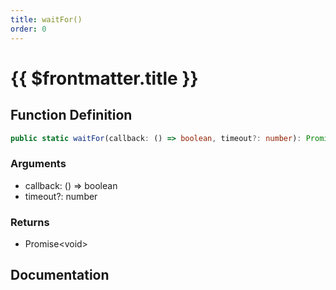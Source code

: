 ```yaml
---
title: waitFor()
order: 0
---
```


# {{ $frontmatter.title }}

## Function Definition

```ts
public static waitFor(callback: () => boolean, timeout?: number): Promise<void>;
```

### Arguments

* callback: () =\> boolean
* timeout?: number

### Returns

* Promise\<void\>

## Documentation

<!--@include: ./parts/waitFor.md-->
